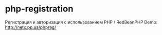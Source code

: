 # php-registration
Регистрация и авторизация с использованием PHP / RedBeanPHP
Demo: http://netx.pp.ua/phpreg/
